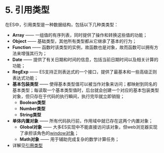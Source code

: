 # 5. 引用类型

在ES中，引用类型是一种数据结构，包括以下几种类类型：

* **Array** —— 一组值的有序列表，同时提供了操作和转换这些值的功能；
* **Object** —— 基础类型，其他所有类型都从它继承了基本的行为；
* **Function** —— 函数时该类型的实例，故函数也是对象，故而函数可以拥有方法来增强其行为；
* **Date** —— 提供了有关日期和时间的信息，包括当前日期时间以及相关计算的功能；
* **RegExp** —— ES支持正则表达式的一个接口，提供了最基本和一些高级正则表达式功能；
* **基本包装类型** —— 使得基本类型值可以被当作对象来访问；都映射到同名的基本类型；每读取一个基本类型值时，后台就会创建一个对应的基本包装类型对象，但只存在于代码的执行瞬间，执行完毕就立即销毁；
  * **Boolean类型**
  * **Number类型**
  * **String类型**
* **单体内置对象** —— 所有代码执行前，作用域中就已存在这两个内置对象；
  * **Global对象** —— 大多ES实现中不能直接访问该对象，但web浏览器实现了承担该角色的[window对象](chapter08.md#window-object)；
  * **Math对象** —— 用于辅助完成复杂的数学计算任务；
* 详解见[引用类型](../reference/)


